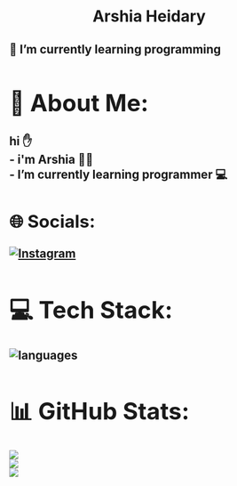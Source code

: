 
<div>
  <h1  align='center'> Arshia Heidary </h1>
  <h2>🌱 I’m currently learning programming <h2>
  <div>


# 💫 About Me:
hi ✋<br> -  i'm Arshia 👱‍♂️<br> -  I’m currently learning programmer 💻


## 🌐 Socials:
[![Instagram](https://img.shields.io/badge/Instagram-%23E4405F.svg?logo=Instagram&logoColor=white)](https://instagram.com/arshia.heidary2008) 

# 💻 Tech Stack:
<img src='https://skillicons.dev/icons?i=vscode,py' alt = "languages" >

# 📊 GitHub Stats:
![](https://github-readme-stats.vercel.app/api?username=arshiaheidary&theme=dark&hide_border=true&include_all_commits=false&count_private=false)<br/>
![](https://github-readme-streak-stats.herokuapp.com/?user=arshiaheidary&theme=dark&hide_border=true)<br/>
![](https://github-readme-stats.vercel.app/api/top-langs/?username=arshiaheidary&theme=dark&hide_border=true&include_all_commits=false&count_private=false&layout=compact)

<!-- Proudly created with GPRM ( https://gprm.itsvg.in ) -->
